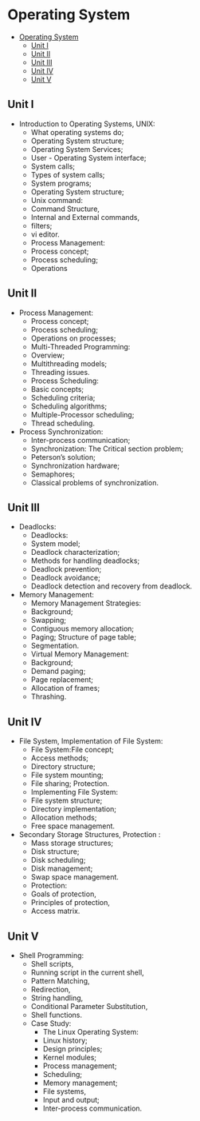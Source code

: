 # Operating System

- [Operating System](#operating-system)
  - [Unit I](#unit-i)
  - [Unit II](#unit-ii)
  - [Unit III](#unit-iii)
  - [Unit IV](#unit-iv)
  - [Unit V](#unit-v)

## Unit I

- Introduction to Operating Systems, UNIX: 
  - What operating systems do;
  - Operating System structure; 
  - Operating System Services; 
  - User - Operating System interface; 
  - System calls; 
  - Types of system calls; 
  - System programs;
  - Operating System structure; 
  - Unix command: 
  - Command Structure, 
  - Internal and External commands, 
  - filters; 
  - vi editor.
  - Process Management: 
  - Process concept; 
  - Process scheduling; 
  - Operations

## Unit II

- Process Management: 
  - Process concept; 
  - Process scheduling; 
  - Operations on processes; 
  - Multi-Threaded Programming: 
  - Overview; 
  - Multithreading models; 
  - Threading issues. 
  - Process Scheduling: 
  - Basic concepts; 
  - Scheduling criteria; 
  - Scheduling algorithms; 
  - Multiple-Processor scheduling; 
  - Thread scheduling.
- Process Synchronization: 
  - Inter-process communication; 
  - Synchronization: The Critical section problem; 
  - Peterson’s solution; 
  - Synchronization hardware; 
  - Semaphores; 
  - Classical problems of synchronization.

## Unit III

- Deadlocks: 
  - Deadlocks: 
  - System model; 
  - Deadlock characterization; 
  - Methods for handling deadlocks;
  - Deadlock prevention; 
  - Deadlock avoidance; 
  - Deadlock detection and recovery from deadlock. 
- Memory Management: 
  - Memory Management Strategies: 
  - Background; 
  - Swapping; 
  - Contiguous memory allocation; 
  - Paging; Structure of page table; 
  - Segmentation. 
  - Virtual Memory Management: 
  - Background; 
  - Demand paging; 
  - Page replacement; 
  - Allocation of frames; 
  - Thrashing.

## Unit IV

- File System, Implementation of File System: 
  - File System:File concept; 
  - Access methods; 
  - Directory structure; 
  - File system mounting; 
  - File sharing; Protection. 
  - Implementing File System: 
  - File system structure; 
  - Directory implementation; 
  - Allocation methods; 
  - Free space management. 
- Secondary Storage Structures, Protection : 
  - Mass storage structures; 
  - Disk structure; 
  - Disk scheduling; 
  - Disk management; 
  - Swap space management. 
  - Protection: 
  - Goals of protection, 
  - Principles of protection, 
  - Access matrix.

## Unit V

- Shell Programming: 
  - Shell scripts, 
  - Running script in the current shell, 
  - Pattern Matching, 
  - Redirection, 
  - String handling, 
  - Conditional Parameter Substitution, 
  - Shell functions. 
  - Case Study: 
    - The Linux Operating System: 
    - Linux history; 
    - Design principles; 
    - Kernel modules; 
    - Process management; 
    - Scheduling; 
    - Memory management; 
    - File systems, 
    - Input and output; 
    - Inter-process communication. 


